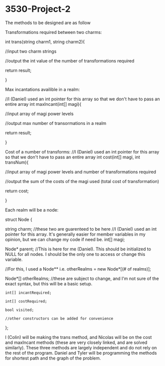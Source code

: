 # 3530-Project-2


The methods to be designed are as follow




Transformations required between two charms:

int trans(string charm1, string charm2){

  //input two charm strings

  //output the int value of the number of transformations required

  return result; 

}

Max incantations availible in a realm:

//I (Daniel) used an int pointer for this array so that we don't have to pass an entire array
int maxIncant(int[] magi){

  //input array of magi power levels
  
  //output max number of transormations in a realm
  
  return result;
  
}

Cost of a number of transforms:
//I (Daniel) used an int pointer for this array so that we don't have to pass an entire array
int cost(int[] magi, int transNum){

  //input array of magi power levels and number of transformations required
  
  //output the sum of the costs of the magi used (total cost of transformation)
  
  return cost;
  
}

Each realm will be a node:

struct Node {

  string charm; //these two are guarenteed to be here
  //I (Daniel) used an int pointer for this array. It's generally easier for member variables in my opinion, but we can change my code if need be.
  int[] magi;

  Node* parent;  //This is here for me (Daniel). This should be initialized to NULL for all nodes. I should be the only one to access or change this variable.
  
  //For this, I used a Node** i.e. otherRealms = new Node*[(# of realms)];

  Node*[] otherRealms;  //these are subject to change, and I'm not sure of the exact syntax, but this will be a basic setup.
	
	int[] incantRequired;
	
	int[] costRequired;
	
	bool visited;
	
	//other constructors can be added for convenience
	
};

I (Colin) will be making the trans method, and Nicolas will be on the cost and maxIncant methods (these are very closely linked, and are solved similarly). These three methods are largely independent and do not rely on the rest of the program. Daniel and Tyler will be programming the methods for shortest path and the graph of the problem.
